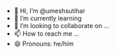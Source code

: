 - 👋 Hi, I’m @umeshsutihar
- 🌱 I’m currently learning 
- 💞️ I’m looking to collaborate on ...
- 📫 How to reach me ...
- 😄 Pronouns: he/him

<!---
umeshsutihar/umeshsutihar is a ✨ special ✨ repository because its `README.md` (this file) appears on your GitHub profile.
You can click the Preview link to take a look at your changes.
--->
